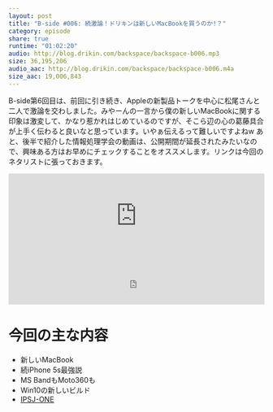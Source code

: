 ```yaml
---
layout: post
title: "B-side #006: 続激論！ドリキンは新しいMacBookを買うのか!？"
category: episode
share: true
runtime: "01:02:20"
audio: http://blog.drikin.com/backspace/backspace-b006.mp3
size: 36,195,206
audio_aac: http://blog.drikin.com/backspace/backspace-b006.m4a
size_aac: 19,006,843
---
```


B-side第6回目は、前回に引き続き、Appleの新製品トークを中心に松尾さんと二人で激論を交わしました。みやーんの一言から僕の新しいMacBookに関する印象は激変して、かなり惹かれはじめているのですが、そこら辺の心の葛藤具合が上手く伝わると良いなと思っています。いやぁ伝えるって難しいですよねw
あと、後半で紹介した情報処理学会の動画は、公開期間が延長されたみたいなので、興味ある方はお早めにチェックすることをオススメします。リンクは今回のネタリストに張っておきます。

<iframe width="100%" height="166" scrolling="no" frameborder="no" src="https://w.soundcloud.com/player/?url=https%3A//api.soundcloud.com/tracks/196668041&amp;color=ff5500&amp;auto_play=false&amp;hide_related=false&amp;show_comments=true&amp;show_user=true&amp;show_reposts=false"></iframe>

<iframe src="http://backspace.fm/subscribes.html" width="100%" height="92" scrolling="no" frameborder="0"></iframe>

# 今回の主な内容

- 新しいMacBook
- 続iPhone 5s最強説
- MS BandもMoto360も
- Win10の新しいビルド
- [IPSJ-ONE](http://ipsj-one.org/)

